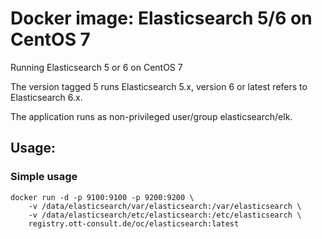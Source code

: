 # Docker image: Elasticsearch 5/6 on CentOS 7
Running Elasticsearch 5 or 6 on CentOS 7

The version tagged 5 runs Elasticsearch 5.x, version 6 or latest refers to Elasticsearch 6.x.

The application runs as non-privileged  user/group elasticsearch/elk.

## Usage:
### Simple usage
```
docker run -d -p 9100:9100 -p 9200:9200 \
    -v /data/elasticsearch/var/elasticsearch:/var/elasticsearch \
    -v /data/elasticsearch/etc/elasticsearch:/etc/elasticsearch \
    registry.ott-consult.de/oc/elasticsearch:latest
```
